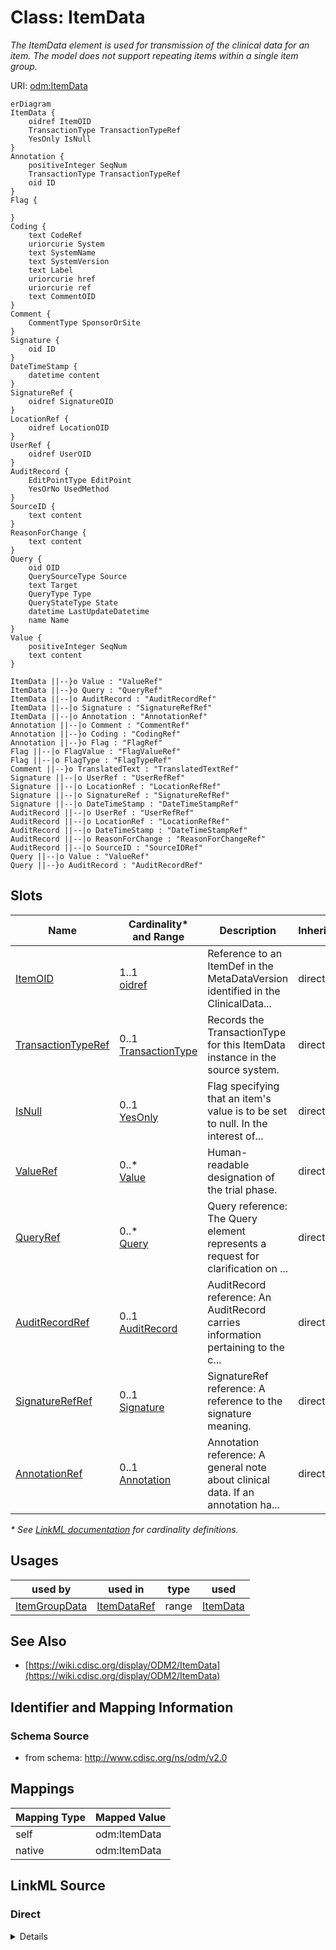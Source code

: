# Class: ItemData

_The ItemData element is used for transmission of the clinical data for an item. The model does not support repeating items within a single item group._




URI: [odm:ItemData](http://www.cdisc.org/ns/odm/v2.0/ItemData)


```mermaid
erDiagram
ItemData {
    oidref ItemOID  
    TransactionType TransactionTypeRef  
    YesOnly IsNull  
}
Annotation {
    positiveInteger SeqNum  
    TransactionType TransactionTypeRef  
    oid ID  
}
Flag {

}
Coding {
    text CodeRef  
    uriorcurie System  
    text SystemName  
    text SystemVersion  
    text Label  
    uriorcurie href  
    uriorcurie ref  
    text CommentOID  
}
Comment {
    CommentType SponsorOrSite  
}
Signature {
    oid ID  
}
DateTimeStamp {
    datetime content  
}
SignatureRef {
    oidref SignatureOID  
}
LocationRef {
    oidref LocationOID  
}
UserRef {
    oidref UserOID  
}
AuditRecord {
    EditPointType EditPoint  
    YesOrNo UsedMethod  
}
SourceID {
    text content  
}
ReasonForChange {
    text content  
}
Query {
    oid OID  
    QuerySourceType Source  
    text Target  
    QueryType Type  
    QueryStateType State  
    datetime LastUpdateDatetime  
    name Name  
}
Value {
    positiveInteger SeqNum  
    text content  
}

ItemData ||--}o Value : "ValueRef"
ItemData ||--}o Query : "QueryRef"
ItemData ||--|o AuditRecord : "AuditRecordRef"
ItemData ||--|o Signature : "SignatureRefRef"
ItemData ||--|o Annotation : "AnnotationRef"
Annotation ||--|o Comment : "CommentRef"
Annotation ||--}o Coding : "CodingRef"
Annotation ||--}o Flag : "FlagRef"
Flag ||--|o FlagValue : "FlagValueRef"
Flag ||--|o FlagType : "FlagTypeRef"
Comment ||--}o TranslatedText : "TranslatedTextRef"
Signature ||--|o UserRef : "UserRefRef"
Signature ||--|o LocationRef : "LocationRefRef"
Signature ||--|o SignatureRef : "SignatureRefRef"
Signature ||--|o DateTimeStamp : "DateTimeStampRef"
AuditRecord ||--|o UserRef : "UserRefRef"
AuditRecord ||--|o LocationRef : "LocationRefRef"
AuditRecord ||--|o DateTimeStamp : "DateTimeStampRef"
AuditRecord ||--|o ReasonForChange : "ReasonForChangeRef"
AuditRecord ||--|o SourceID : "SourceIDRef"
Query ||--|o Value : "ValueRef"
Query ||--}o AuditRecord : "AuditRecordRef"

```



<!-- no inheritance hierarchy -->


## Slots

| Name | Cardinality* and Range | Description | Inheritance |
| ---  | --- | --- | --- |
| [ItemOID](ItemOID.md) | 1..1 <br/> [oidref](oidref.md) | Reference to an ItemDef in the MetaDataVersion identified in the ClinicalData... | direct |
| [TransactionTypeRef](TransactionTypeRef.md) | 0..1 <br/> [TransactionType](TransactionType.md) | Records the TransactionType for this ItemData instance in the source system. | direct |
| [IsNull](IsNull.md) | 0..1 <br/> [YesOnly](YesOnly.md) | Flag specifying that an item's value is to be set to null. In the interest of... | direct |
| [ValueRef](ValueRef.md) | 0..* <br/> [Value](Value.md) | Human-readable designation of the trial phase. | direct |
| [QueryRef](QueryRef.md) | 0..* <br/> [Query](Query.md) | Query reference: The Query element represents a request for clarification on ... | direct |
| [AuditRecordRef](AuditRecordRef.md) | 0..1 <br/> [AuditRecord](AuditRecord.md) | AuditRecord reference: An AuditRecord carries information pertaining to the c... | direct |
| [SignatureRefRef](SignatureRefRef.md) | 0..1 <br/> [Signature](Signature.md) | SignatureRef reference: A reference to the signature meaning. | direct |
| [AnnotationRef](AnnotationRef.md) | 0..1 <br/> [Annotation](Annotation.md) | Annotation reference: A general note about clinical data. If an annotation ha... | direct |

_* See [LinkML documentation](https://linkml.io/linkml/schemas/slots.html#slot-cardinality) for cardinality definitions._




## Usages

| used by | used in | type | used |
| ---  | --- | --- | --- |
| [ItemGroupData](ItemGroupData.md) | [ItemDataRef](ItemDataRef.md) | range | [ItemData](ItemData.md) |






## See Also

* [https://wiki.cdisc.org/display/ODM2/ItemData](https://wiki.cdisc.org/display/ODM2/ItemData)

## Identifier and Mapping Information







### Schema Source


* from schema: http://www.cdisc.org/ns/odm/v2.0





## Mappings

| Mapping Type | Mapped Value |
| ---  | ---  |
| self | odm:ItemData |
| native | odm:ItemData |





## LinkML Source

<!-- TODO: investigate https://stackoverflow.com/questions/37606292/how-to-create-tabbed-code-blocks-in-mkdocs-or-sphinx -->

### Direct

<details>
```yaml
name: ItemData
description: The ItemData element is used for transmission of the clinical data for
  an item. The model does not support repeating items within a single item group.
from_schema: http://www.cdisc.org/ns/odm/v2.0
see_also:
- https://wiki.cdisc.org/display/ODM2/ItemData
rank: 1000
slots:
- ItemOID
- TransactionTypeRef
- IsNull
- ValueRef
- QueryRef
- AuditRecordRef
- SignatureRefRef
- AnnotationRef
slot_usage:
  ItemOID:
    name: ItemOID
    description: Reference to an ItemDef in the MetaDataVersion identified in the
      ClinicalData element. The referenced ItemDef defines the DataType of this item.
      The ItemOID attribute is used to identify a particular item definition. This
      value uniquely identifies an Item within the containing ItemGroup.
    comments:
    - Required
    domain_of:
    - ItemRef
    - SourceItem
    - RangeCheck
    - ItemData
    - KeySet
    range: oidref
    required: true
  TransactionTypeRef:
    name: TransactionTypeRef
    description: Records the TransactionType for this ItemData instance in the source
      system.
    comments:
    - Conditional Required on the ItemData element, or one of its ancestor elements,
      when ODM/@FileType has the value "Transactional".
    domain_of:
    - SubjectData
    - StudyEventData
    - ItemGroupData
    - ItemData
    - Annotation
    range: TransactionType
  IsNull:
    name: IsNull
    description: Flag specifying that an item's value is to be set to null. In the
      interest of creating non-verbose XML instances, one should not use ItemData
      elements with IsNull set to "Yes" to indicate uncollected data. The better practice
      is to transmit only collected data. For use cases where data traceability is
      important, providing ItemData elements with IsNull="Yes" maybe be useful. It
      is not necessary to provide an ItemData element with IsNull set to "Yes" in
      cases where the source system would not create a record.
    comments:
    - Conditional If the child element ItemData/Value is present, the IsNull attribute
      must not be set. If IsNull is set, the child element ItemData/Value must not
      be present.
    domain_of:
    - ItemData
    range: YesOnly
  ValueRef:
    name: ValueRef
    multivalued: true
    domain_of:
    - TrialPhase
    - ParameterValue
    - Telecom
    - ItemData
    - Query
    range: Value
    inlined: true
    inlined_as_list: true
  QueryRef:
    name: QueryRef
    multivalued: true
    domain_of:
    - Location
    - ClinicalData
    - SubjectData
    - StudyEventData
    - ItemGroupData
    - ItemData
    range: Query
    inlined: true
    inlined_as_list: true
  AuditRecordRef:
    name: AuditRecordRef
    domain_of:
    - ReferenceData
    - ClinicalData
    - SubjectData
    - StudyEventData
    - ItemGroupData
    - ItemData
    - Query
    range: AuditRecord
    maximum_cardinality: 1
  SignatureRefRef:
    name: SignatureRefRef
    domain_of:
    - ReferenceData
    - ClinicalData
    - SubjectData
    - StudyEventData
    - ItemGroupData
    - ItemData
    - Signature
    range: Signature
    maximum_cardinality: 1
  AnnotationRef:
    name: AnnotationRef
    domain_of:
    - ReferenceData
    - ClinicalData
    - SubjectData
    - StudyEventData
    - ItemGroupData
    - ItemData
    - Association
    range: Annotation
    maximum_cardinality: 1
class_uri: odm:ItemData

```
</details>

### Induced

<details>
```yaml
name: ItemData
description: The ItemData element is used for transmission of the clinical data for
  an item. The model does not support repeating items within a single item group.
from_schema: http://www.cdisc.org/ns/odm/v2.0
see_also:
- https://wiki.cdisc.org/display/ODM2/ItemData
rank: 1000
slot_usage:
  ItemOID:
    name: ItemOID
    description: Reference to an ItemDef in the MetaDataVersion identified in the
      ClinicalData element. The referenced ItemDef defines the DataType of this item.
      The ItemOID attribute is used to identify a particular item definition. This
      value uniquely identifies an Item within the containing ItemGroup.
    comments:
    - Required
    domain_of:
    - ItemRef
    - SourceItem
    - RangeCheck
    - ItemData
    - KeySet
    range: oidref
    required: true
  TransactionTypeRef:
    name: TransactionTypeRef
    description: Records the TransactionType for this ItemData instance in the source
      system.
    comments:
    - Conditional Required on the ItemData element, or one of its ancestor elements,
      when ODM/@FileType has the value "Transactional".
    domain_of:
    - SubjectData
    - StudyEventData
    - ItemGroupData
    - ItemData
    - Annotation
    range: TransactionType
  IsNull:
    name: IsNull
    description: Flag specifying that an item's value is to be set to null. In the
      interest of creating non-verbose XML instances, one should not use ItemData
      elements with IsNull set to "Yes" to indicate uncollected data. The better practice
      is to transmit only collected data. For use cases where data traceability is
      important, providing ItemData elements with IsNull="Yes" maybe be useful. It
      is not necessary to provide an ItemData element with IsNull set to "Yes" in
      cases where the source system would not create a record.
    comments:
    - Conditional If the child element ItemData/Value is present, the IsNull attribute
      must not be set. If IsNull is set, the child element ItemData/Value must not
      be present.
    domain_of:
    - ItemData
    range: YesOnly
  ValueRef:
    name: ValueRef
    multivalued: true
    domain_of:
    - TrialPhase
    - ParameterValue
    - Telecom
    - ItemData
    - Query
    range: Value
    inlined: true
    inlined_as_list: true
  QueryRef:
    name: QueryRef
    multivalued: true
    domain_of:
    - Location
    - ClinicalData
    - SubjectData
    - StudyEventData
    - ItemGroupData
    - ItemData
    range: Query
    inlined: true
    inlined_as_list: true
  AuditRecordRef:
    name: AuditRecordRef
    domain_of:
    - ReferenceData
    - ClinicalData
    - SubjectData
    - StudyEventData
    - ItemGroupData
    - ItemData
    - Query
    range: AuditRecord
    maximum_cardinality: 1
  SignatureRefRef:
    name: SignatureRefRef
    domain_of:
    - ReferenceData
    - ClinicalData
    - SubjectData
    - StudyEventData
    - ItemGroupData
    - ItemData
    - Signature
    range: Signature
    maximum_cardinality: 1
  AnnotationRef:
    name: AnnotationRef
    domain_of:
    - ReferenceData
    - ClinicalData
    - SubjectData
    - StudyEventData
    - ItemGroupData
    - ItemData
    - Association
    range: Annotation
    maximum_cardinality: 1
attributes:
  ItemOID:
    name: ItemOID
    description: Reference to an ItemDef in the MetaDataVersion identified in the
      ClinicalData element. The referenced ItemDef defines the DataType of this item.
      The ItemOID attribute is used to identify a particular item definition. This
      value uniquely identifies an Item within the containing ItemGroup.
    comments:
    - Required
    from_schema: http://www.cdisc.org/ns/odm/v2.0
    rank: 1000
    alias: ItemOID
    owner: ItemData
    domain_of:
    - ItemRef
    - SourceItem
    - RangeCheck
    - ItemData
    - KeySet
    range: oidref
    required: true
  TransactionTypeRef:
    name: TransactionTypeRef
    description: Records the TransactionType for this ItemData instance in the source
      system.
    comments:
    - Conditional Required on the ItemData element, or one of its ancestor elements,
      when ODM/@FileType has the value "Transactional".
    from_schema: http://www.cdisc.org/ns/odm/v2.0
    rank: 1000
    alias: TransactionTypeRef
    owner: ItemData
    domain_of:
    - SubjectData
    - StudyEventData
    - ItemGroupData
    - ItemData
    - Annotation
    range: TransactionType
  IsNull:
    name: IsNull
    description: Flag specifying that an item's value is to be set to null. In the
      interest of creating non-verbose XML instances, one should not use ItemData
      elements with IsNull set to "Yes" to indicate uncollected data. The better practice
      is to transmit only collected data. For use cases where data traceability is
      important, providing ItemData elements with IsNull="Yes" maybe be useful. It
      is not necessary to provide an ItemData element with IsNull set to "Yes" in
      cases where the source system would not create a record.
    comments:
    - Conditional If the child element ItemData/Value is present, the IsNull attribute
      must not be set. If IsNull is set, the child element ItemData/Value must not
      be present.
    from_schema: http://www.cdisc.org/ns/odm/v2.0
    rank: 1000
    alias: IsNull
    owner: ItemData
    domain_of:
    - ItemData
    range: YesOnly
  ValueRef:
    name: ValueRef
    description: Human-readable designation of the trial phase.
    from_schema: http://www.cdisc.org/ns/odm/v2.0
    rank: 1000
    multivalued: true
    identifier: false
    alias: ValueRef
    owner: ItemData
    domain_of:
    - TrialPhase
    - ParameterValue
    - Telecom
    - ItemData
    - Query
    range: Value
    inlined: true
    inlined_as_list: true
  QueryRef:
    name: QueryRef
    description: 'Query reference: The Query element represents a request for clarification
      on a data item collected for a clinical trial, specifically a request from a
      sponsor or sponsor’s representative to an investigator to resolve an error or
      inconsistency discovered during data review. Queries can be created manually
      by individuals such as site monitors or data managers or automatically by systems.
      The full text of the Query exists in the Value child element. The optional Name
      attribute provide the means to provide a short identifier that can be included
      in listing or user interfaces.'
    from_schema: http://www.cdisc.org/ns/odm/v2.0
    rank: 1000
    multivalued: true
    identifier: false
    alias: QueryRef
    owner: ItemData
    domain_of:
    - Location
    - ClinicalData
    - SubjectData
    - StudyEventData
    - ItemGroupData
    - ItemData
    range: Query
    inlined: true
    inlined_as_list: true
  AuditRecordRef:
    name: AuditRecordRef
    description: 'AuditRecord reference: An AuditRecord carries information pertaining
      to the creation, deletion, or modification of clinical data. This information
      includes who performed that action, and where, when, and why that action was
      performed.AuditRecord information describes a change to clinical data, but is
      not itself clinical data. The value of some clinical data can always be changed
      by a subsequent transaction, but history cannot be changed, only added to.'
    from_schema: http://www.cdisc.org/ns/odm/v2.0
    rank: 1000
    identifier: false
    alias: AuditRecordRef
    owner: ItemData
    domain_of:
    - ReferenceData
    - ClinicalData
    - SubjectData
    - StudyEventData
    - ItemGroupData
    - ItemData
    - Query
    range: AuditRecord
    maximum_cardinality: 1
  SignatureRefRef:
    name: SignatureRefRef
    description: 'SignatureRef reference: A reference to the signature meaning.'
    from_schema: http://www.cdisc.org/ns/odm/v2.0
    rank: 1000
    identifier: false
    alias: SignatureRefRef
    owner: ItemData
    domain_of:
    - ReferenceData
    - ClinicalData
    - SubjectData
    - StudyEventData
    - ItemGroupData
    - ItemData
    - Signature
    range: Signature
    maximum_cardinality: 1
  AnnotationRef:
    name: AnnotationRef
    description: 'Annotation reference: A general note about clinical data. If an
      annotation has both a comment and flags, the flags should be related to the
      comment.'
    from_schema: http://www.cdisc.org/ns/odm/v2.0
    rank: 1000
    identifier: false
    alias: AnnotationRef
    owner: ItemData
    domain_of:
    - ReferenceData
    - ClinicalData
    - SubjectData
    - StudyEventData
    - ItemGroupData
    - ItemData
    - Association
    range: Annotation
    maximum_cardinality: 1
class_uri: odm:ItemData

```
</details>